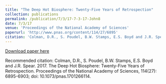 ```yaml
---
title: "The Deep Hot Biosphere: Twenty-Five Years of Retrospection"
collection: publications
permalink: /publication/7/3/17-7-3-17-John8
date: 7/3/17
venue: 'Proceedings of the National Academy of Sciences'
paperurl: 'http://www.pnas.org/content/114/27/6895'
citation: 'Colman, D.R., S. Poudel, B.W. Stamps, E.S. Boyd and J.R. Spear.  2017.  The Deep Hot Biosphere: Twenty-Five Years of Retrospection.  Proceedings of the National Academy of Sciences, 114(27): 6895-6903; doi: 10.1073/pnas.1701266114.'
---
```


<a href='http://www.pnas.org/content/114/27/6895'>Download paper here</a>

Recommended citation: Colman, D.R., S. Poudel, B.W. Stamps, E.S. Boyd and J.R. Spear.  2017.  The Deep Hot Biosphere: Twenty-Five Years of Retrospection.  Proceedings of the National Academy of Sciences, 114(27): 6895-6903; doi: 10.1073/pnas.1701266114.